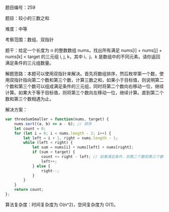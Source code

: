题目编号：259

题目：较小的三数之和

难度：中等

考察范围：数组、双指针

题干：给定一个长度为 n 的整数数组 nums，找出所有满足 nums[i] + nums[j] + nums[k] < target 的三元组 i, j, k，其中 i、j、k 是数组中的不同元素。请你返回满足条件的三元组数量。

解题思路：本题可以使用双指针来解决。首先将数组排序，然后枚举第一个数，使用双指针指向第二个数和第三个数，计算三数之和，如果小于目标值，则说明第二个数和第三个数可以组成满足条件的三元组，同时将第二个数向右移动一位，继续计算。如果大于等于目标值，则将第三个数向左移动一位，继续计算。直到第二个数和第三个数相遇为止。

解决方案：

```javascript
var threeSumSmaller = function(nums, target) {
    nums.sort((a, b) => a - b); // 排序
    let count = 0;
    for (let i = 0; i < nums.length - 2; i++) {
        let left = i + 1, right = nums.length - 1;
        while (left < right) {
            let sum = nums[i] + nums[left] + nums[right];
            if (sum < target) {
                count += right - left; // 如果满足条件，则第二个数和第三个数可以组成满足条件的三元组
                left++;
            } else {
                right--;
            }
        }
    }
    return count;
};
```

算法复杂度：时间复杂度为 O(n^2)，空间复杂度为 O(1)。